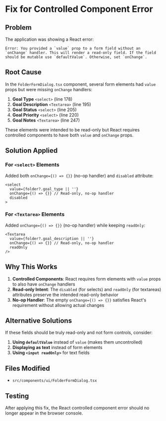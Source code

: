 # Fix for Controlled Component Error

## Problem
The application was showing a React error:

```
Error: You provided a `value` prop to a form field without an `onChange` handler. This will render a read-only field. If the field should be mutable use `defaultValue`. Otherwise, set `onChange`.
```

## Root Cause
In the `FolderFormDialog.tsx` component, several form elements had `value` props but were missing `onChange` handlers:

1. **Goal Type** `<select>` (line 178)
2. **Goal Description** `<Textarea>` (line 195) 
3. **Goal Status** `<select>` (line 205)
4. **Goal Priority** `<select>` (line 220)
5. **Goal Notes** `<Textarea>` (line 247)

These elements were intended to be read-only but React requires controlled components to have both `value` and `onChange` props.

## Solution Applied

### For `<select>` Elements
Added both `onChange={() => {}}` (no-op handler) and `disabled` attribute:

```tsx
<select
  value={folder?.goal_type || ''}
  onChange={() => {}} // Read-only, no-op handler
  disabled
>
```

### For `<Textarea>` Elements
Added `onChange={() => {}}` (no-op handler) while keeping `readOnly`:

```tsx
<Textarea
  value={folder?.goal_description || ''}
  onChange={() => {}} // Read-only, no-op handler
  readOnly
/>
```

## Why This Works

1. **Controlled Components**: React requires form elements with `value` props to also have `onChange` handlers
2. **Read-only Intent**: The `disabled` (for selects) and `readOnly` (for textareas) attributes preserve the intended read-only behavior
3. **No-op Handler**: The empty `onChange={() => {}}` satisfies React's requirement without allowing actual changes

## Alternative Solutions

If these fields should be truly read-only and not form controls, consider:

1. **Using `defaultValue`** instead of `value` (makes them uncontrolled)
2. **Displaying as text** instead of form elements
3. **Using `<input readOnly>`** for text fields

## Files Modified
- `src/components/ui/FolderFormDialog.tsx`

## Testing
After applying this fix, the React controlled component error should no longer appear in the browser console. 